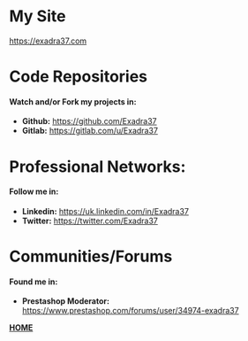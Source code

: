 # My Site

https://exadra37.com

# Code Repositories

#### Watch and/or Fork my projects in:

* **Github:** https://github.com/Exadra37
* **Gitlab:** https://gitlab.com/u/Exadra37

# Professional Networks:

#### Follow me in:

* **Linkedin:** https://uk.linkedin.com/in/Exadra37
* **Twitter:**  https://twitter.com/Exadra37

# Communities/Forums

#### Found me in:

* **Prestashop Moderator:** https://www.prestashop.com/forums/user/34974-exadra37


**[HOME](https://gitlab.com/exadra37-docker-images/dockerize-graphical-user-interface-app-demo)**
